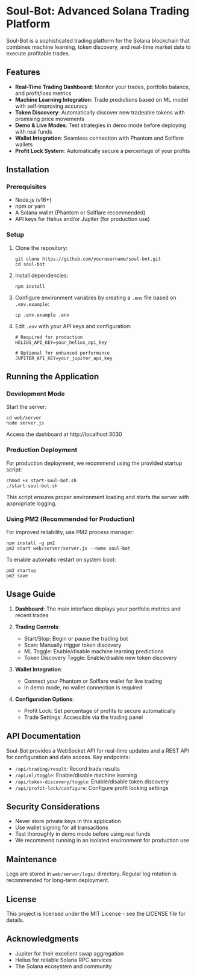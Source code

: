 # Soul-Bot: Advanced Solana Trading Platform

Soul-Bot is a sophisticated trading platform for the Solana blockchain that combines machine learning, token discovery, and real-time market data to execute profitable trades.

## Features

- **Real-Time Trading Dashboard**: Monitor your trades, portfolio balance, and profit/loss metrics
- **Machine Learning Integration**: Trade predictions based on ML model with self-improving accuracy
- **Token Discovery**: Automatically discover new tradeable tokens with promising price movements
- **Demo & Live Modes**: Test strategies in demo mode before deploying with real funds
- **Wallet Integration**: Seamless connection with Phantom and Solflare wallets
- **Profit Lock System**: Automatically secure a percentage of your profits

## Installation

### Prerequisites

- Node.js (v16+)
- npm or yarn
- A Solana wallet (Phantom or Solflare recommended)
- API keys for Helius and/or Jupiter (for production use)

### Setup

1. Clone the repository:
   ```
   git clone https://github.com/yourusername/soul-bot.git
   cd soul-bot
   ```

2. Install dependencies:
   ```
   npm install
   ```

3. Configure environment variables by creating a `.env` file based on `.env.example`:
   ```
   cp .env.example .env
   ```

4. Edit `.env` with your API keys and configuration:
   ```
   # Required for production
   HELIUS_API_KEY=your_helius_api_key
   
   # Optional for enhanced performance
   JUPITER_API_KEY=your_jupiter_api_key
   ```

## Running the Application

### Development Mode

Start the server:
```
cd web/server
node server.js
```

Access the dashboard at http://localhost:3030

### Production Deployment

For production deployment, we recommend using the provided startup script:

```
chmod +x start-soul-bot.sh
./start-soul-bot.sh
```

This script ensures proper environment loading and starts the server with appropriate logging.

### Using PM2 (Recommended for Production)

For improved reliability, use PM2 process manager:

```
npm install -g pm2
pm2 start web/server/server.js --name soul-bot
```

To enable automatic restart on system boot:
```
pm2 startup
pm2 save
```

## Usage Guide

1. **Dashboard**: The main interface displays your portfolio metrics and recent trades
2. **Trading Controls**:
   - Start/Stop: Begin or pause the trading bot
   - Scan: Manually trigger token discovery
   - ML Toggle: Enable/disable machine learning predictions
   - Token Discovery Toggle: Enable/disable new token discovery

3. **Wallet Integration**:
   - Connect your Phantom or Solflare wallet for live trading
   - In demo mode, no wallet connection is required

4. **Configuration Options**:
   - Profit Lock: Set percentage of profits to secure automatically
   - Trade Settings: Accessible via the trading panel

## API Documentation

Soul-Bot provides a WebSocket API for real-time updates and a REST API for configuration and data access. Key endpoints:

- `/api/trading/result`: Record trade results
- `/api/ml/toggle`: Enable/disable machine learning
- `/api/token-discovery/toggle`: Enable/disable token discovery
- `/api/profit-lock/configure`: Configure profit locking settings

## Security Considerations

- Never store private keys in this application
- Use wallet signing for all transactions
- Test thoroughly in demo mode before using real funds
- We recommend running in an isolated environment for production use

## Maintenance

Logs are stored in `web/server/logs/` directory. Regular log rotation is recommended for long-term deployment.

## License

This project is licensed under the MIT License - see the LICENSE file for details.

## Acknowledgments

- Jupiter for their excellent swap aggregation
- Helius for reliable Solana RPC services
- The Solana ecosystem and community 